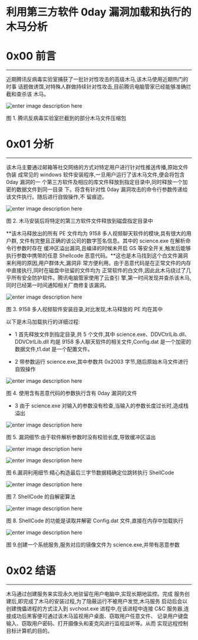 # 利用第三方软件 0day 漏洞加载和执行的木马分析

0x00 前言
=======

* * *

近期腾讯反病毒实验室捕获了一批针对性攻击的高级木马,该木马使用近期热门的时事 话题做诱饵,对特殊人群做持续针对性攻击,目前腾讯电脑管家已经能够准确拦截和查杀该 木马。

![enter image description here](http://drops.javaweb.org/uploads/images/7eb29a5e7bf5a5eda80b435be890cb1fcd7ece9c.jpg)

图 1. 腾讯反病毒实验室拦截到的部分木马文件压缩包

0x01 分析
=======

* * *

该木马主要通过邮箱等社交网络的方式对特定用户进行针对性推送传播,原始文件伪装 成常见的 windows 软件安装程序,一旦用户运行了该木马文件,便会将包含 0day 漏洞的一 个第三方软件及相应的库文件释放到指定目录中,同时释放一个加密的数据文件到同一目录 下。将含有针对性 0day 漏洞攻击的命令行参数传递给该文件执行。随后进行自毁操作,不 留痕迹。

![enter image description here](http://drops.javaweb.org/uploads/images/31f6ff2ea332e29666914f474b4919dc0e13a543.jpg)

图 2. 木马安装后将特定的第三方软件文件释放到磁盘指定目录中

**该木马释放出的所有 PE 文件均为 9158 多人视频聊天软件的模块,具有很大的用户群, 文件有完整且正确的该公司的数字签名信息。其中的 science.exe 在解析命令行参数时存在 缓冲区溢出漏洞,且编译的时候未开启 GS 等安全开关,触发后能够执行参数中携带的任意 Shellcode 恶意代码。**这也是木马找到这个白文件漏洞来利用的原因,用户群体大,漏洞非 常方便利用。由于恶意代码是在正常文件的内存中直接执行,同时在磁盘中驻留的文件均为 正常软件的白文件,因此此木马绕过了几乎所有安全防护软件。腾讯电脑管家使用了云查引 擎,第一时间发现并查杀该木马,同时已经第一时间通知相关厂商修复该漏洞。

![enter image description here](http://drops.javaweb.org/uploads/images/d50b573b24c9a7c8fca6cc0b90e98d3a19b7fa70.jpg)

图 3. 9158 多人视频软件安装目录,对比发现,木马释放的 PE 均在其中

以下是木马加载执行的详细过程:

*   1 首先释放文件到指定目录,共 5 个文件,其中 science.exe、DDVCtrlLib.dll、 DDVCtrlLib.dll 均是 9158 多人聊天软件的相关文件,Config.dat 是一个加密的数据文件,t1.dat 是一个配置文件。
    
*   2 带参数运行 science.exe,其中参数共 0x2003 字节,随后原始木马文件进行自毁操作
    

![enter image description here](http://drops.javaweb.org/uploads/images/df896ea2b86b938877bfb8ce1fdaa9b46c9d62c0.jpg)

图 4. 使用含有恶意代码的参数执行含有 0day 漏洞的文件

*   3 由于 science.exe 对输入的参数没有检查,当输入的参数长度过长时,造成栈溢出

![enter image description here](http://drops.javaweb.org/uploads/images/4f9e4152646c37581494426938cad2ea9c28b747.jpg)

图 5. 漏洞细节:由于软件解析参数时没有校验长度,导致缓冲区溢出

![enter image description here](http://drops.javaweb.org/uploads/images/1ce9abcaf74ce5c99f50014a2742dea9f1c1f6f6.jpg)

![enter image description here](http://drops.javaweb.org/uploads/images/e724d02dd0733c41eccb89942fa0291087a449f6.jpg)

图 6.漏洞利用细节:精心构造最后三字节数据精确定位跳转执行 ShellCode

![enter image description here](http://drops.javaweb.org/uploads/images/58ea132c10fbec2151c076a4ba22dd73463e50a6.jpg)

图 7. ShellCode 的自解密算法

![enter image description here](http://drops.javaweb.org/uploads/images/6faaa46e46d5781ef44cb0c72eba1ae460647e08.jpg)

图 8. ShellCode 的功能是读取并解密 Config.dat 文件,直接在内存中加载执行

![enter image description here](http://drops.javaweb.org/uploads/images/cabb94c53b8890e15e730fb3ea98995c0a98a334.jpg)

图 9.创建一个系统服务,服务对应的镜像文件为 science.exe,并带有恶意参数

0x02 结语
=======

* * *

木马通过创建服务来实现永久地驻留在用户电脑中,实现长期地监控。完成 服务创建后,即完成了木马的安装过程,为了隐蔽运行不被用户发觉,木马服务 启动后会以创建傀儡进程的方式注入到 svchost.exe 进程中,在该进程中连接 C&C 服务器,连接成功后黑客便可通过该木马监视用户桌面、窃取用户任意文件、 记录用户键盘输入、窃取用户密码、打开摄像头和麦克风进行监视监听等。从而 实现远程控制目标计算机的目的。